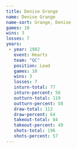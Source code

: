 ```yaml
---
title: Denise Grange
name: Denise Grange
name-sort: Grange, Denise
games: 10
wins: 3
losses: 7
years:
 - year: 1982
   event: Hearts
   team: "QC"
   position: Lead
   games: 10
   wins: 3
   losses: 7
   inturn-total: 77
   inturn-percent: 56
   outturn-total: 119
   outturn-percent: 58
   draw-total: 112
   draw-percent: 64
   takeout-total: 84
   takeout-percent: 49
   shots-total: 196
   shots-percent: 57
---
```

